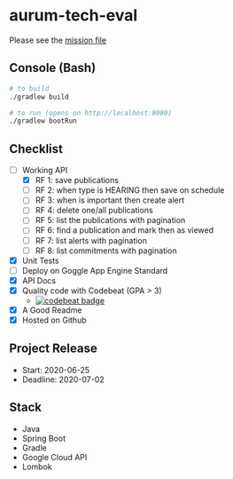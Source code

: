 # aurum-tech-eval

Please see the [mission file](docs/mission.pdf)

## Console (Bash)
```bash
# to build
./gradlew build

# to run (opens on http://localhost:8080)
./gradlew bootRun
```
## Checklist

- [ ] Working API
    - [x] RF 1: save publications
    - [ ] RF 2: when type is HEARING then save on schedule
    - [ ] RF 3: when is important then create alert
    - [ ] RF 4: delete one/all publications
    - [ ] RF 5: list the publications with pagination
    - [ ] RF 6: find a publication and mark then as viewed
    - [ ] RF 7: list alerts with pagination
    - [ ] RF 8: list commitments with pagination
- [X] Unit Tests
- [ ] Deploy on Goggle App Engine Standard
- [X] API Docs 
- [X] Quality code with Codebeat (GPA > 3) 
  - [![codebeat badge](https://codebeat.co/badges/3c364388-42ca-40ac-9630-127afe3604c6)](https://codebeat.co/projects/github-com-diego-rocha-aurum-tech-eval-dev)
- [X] A Good Readme 
- [X] Hosted on Github

## Project Release
- Start: 2020-06-25
- Deadline: 2020-07-02

## Stack
 - Java
 - Spring Boot
 - Gradle
 - Google Cloud API
 - Lombok